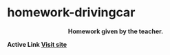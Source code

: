 # homework-drivingcar


<div align="center">
<p><b>Homework given by the teacher. </p>
</div>

Active Link
<a href="https://www.homework-drivingcar.vercel.app">Visit site</a>
